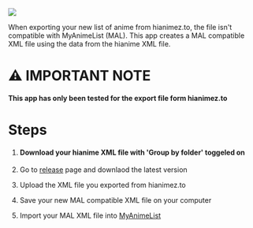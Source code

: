 <img src="https://hianime.to/images/logo.png?v=0.1">
<p>When exporting your new list of anime from hianimez.to, the file isn't compatible with MyAnimeList (MAL). This app creates a MAL compatible XML file using the data from the hianime XML file.</p>

# ⚠️ IMPORTANT NOTE 
<h4>This app has only been tested for the export file form hianimez.to</h4>



# Steps
<ol>
  <li><h4>Download your hianime XML file with 'Group by folder' toggeled on</h4></li>
  <li><p>Go to <a href="https://github.com/ghostypods/animelist-xml-to-mal-xml/releases">release</a> page and downlaod the latest version</p></li>
  <li><p>Upload the XML file you exported from hianimez.to</p></li>
  <li><p>Save your new MAL compatible XML file on your computer</p></li>
  <li><p>Import your MAL XML file into <a href="https://myanimelist.net/import.php">MyAnimeList</a></p></li>
</ol>
